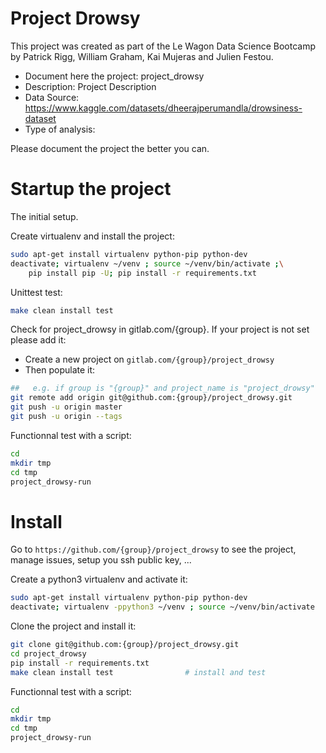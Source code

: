 # Project Drowsy
This project was created as part of the Le Wagon Data Science Bootcamp by Patrick Rigg, William Graham, Kai Mujeras and Julien Festou.
- Document here the project: project_drowsy
- Description: Project Description
- Data Source: https://www.kaggle.com/datasets/dheerajperumandla/drowsiness-dataset
- Type of analysis:

Please document the project the better you can.

# Startup the project

The initial setup.

Create virtualenv and install the project:
```bash
sudo apt-get install virtualenv python-pip python-dev
deactivate; virtualenv ~/venv ; source ~/venv/bin/activate ;\
    pip install pip -U; pip install -r requirements.txt
```

Unittest test:
```bash
make clean install test
```

Check for project_drowsy in gitlab.com/{group}.
If your project is not set please add it:

- Create a new project on `gitlab.com/{group}/project_drowsy`
- Then populate it:

```bash
##   e.g. if group is "{group}" and project_name is "project_drowsy"
git remote add origin git@github.com:{group}/project_drowsy.git
git push -u origin master
git push -u origin --tags
```

Functionnal test with a script:

```bash
cd
mkdir tmp
cd tmp
project_drowsy-run
```

# Install

Go to `https://github.com/{group}/project_drowsy` to see the project, manage issues,
setup you ssh public key, ...

Create a python3 virtualenv and activate it:

```bash
sudo apt-get install virtualenv python-pip python-dev
deactivate; virtualenv -ppython3 ~/venv ; source ~/venv/bin/activate
```

Clone the project and install it:

```bash
git clone git@github.com:{group}/project_drowsy.git
cd project_drowsy
pip install -r requirements.txt
make clean install test                # install and test
```
Functionnal test with a script:

```bash
cd
mkdir tmp
cd tmp
project_drowsy-run
```
